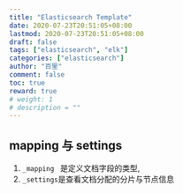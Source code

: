 ```yaml
---
title: "Elasticsearch Template"
date: 2020-07-23T20:51:05+08:00
lastmod: 2020-07-23T20:51:05+08:00
draft: false
tags: ["elasticsearch", "elk"]
categories: ["elasticsearch"]
author: "百里"
comment: false
toc: true
reward: true
# weight: 1
# description = ""
---
```




## mapping 与 settings

1. `_mapping ` 是定义文档字段的类型,
1. `_settings`是查看文档分配的分片与节点信息